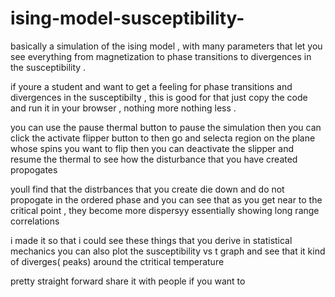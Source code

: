 # ising-model-susceptibility-
basically a simulation of the ising model , with many parameters that let you see everything from magnetization to phase transitions to divergences in the susceptibility .

if youre a student and want to get a feeling for phase transitions and divergences in the susceptibilty , this is good for that 
just copy the code and run it in your browser , nothing more nothing less .

you can use the pause thermal button to pause the simulation 
  then you can click the activate flipper button to then go and selecta region on the plane whose spins you want to flip 
  then you can deactivate the slipper and resume the thermal to see how the disturbance that you have created propogates 

youll find that the distrbances that you create die down and do not propogate in the ordered phase 
and you can see that as you get near to the critical point , they become more dispersyy
essentially showing long range correlations 

i made it so that i could see these things that you derive in statistical mechanics 
you can also plot the susceptibility vs t graph and see that it kind of diverges( peaks) around the ctritical temperature 

pretty straight forward
share it with people if you want to 
